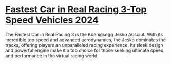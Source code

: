 # [Fastest Car in Real Racing 3-Top Speed Vehicles 2024](https://appzsoft.com/fastest-car-in-real-racing-3/)
The Fastest Car in Real Racing 3 is the Koenigsegg Jesko Absolut. With its incredible top speed and advanced aerodynamics, the Jesko dominates the tracks, offering players an unparalleled racing experience. Its sleek design and powerful engine make it a top choice for those seeking ultimate speed and performance in the virtual racing world.
